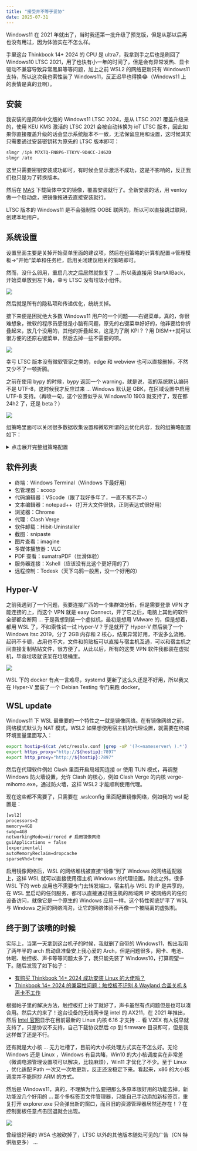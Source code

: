 ```yaml
---
title: "接受并不等于妥协"
date: 2025-07-31
---
```


Windows11 在 2021 年就出了，当时我还第一批升级了预览版，但是从那以后再也没有用过，因为体验实在不怎么样。

<!--more-->

手里这台 Thinkbook 14+ 2024 的 CPU 是 ultra7，我拿到手之后也是刷回了 Windows10 LTSC 2021，用了也快有小一年的时间了，但是会有异常发热、显卡驱动不兼容导致异常黑屏等等问题，加上之前 WSL2 的网络更新只有 Windows11 支持，所以这次我也索性装了 Windows11，反正迟早也得换😂（Windows11 上的表情是真的丑啊）。

## 安装

我安装的是简体中文版的 Windows11 LTSC 2024，是从 LTSC 2021 覆盖升级来的，使用 KEU KMS 激活的 LTSC 2021 会被自动转换为 ioT LTSC 版本，因此如果你直接覆盖升级的话会显示系统版本不一致，无法保留应用和设置，这时候其实只需要通过安装密钥转为原先的 LTSC 版本即可：

```powershell
slmgr /ipk M7XTQ-FN8P6-TTKYV-9D4CC-J462D
slmgr /ato
```

这里只需要密钥安装成功即可，有时候会显示激活不成功，这是不影响的，反正我们也只是为了转换版本。

然后在 [MAS](https://massgrave.dev/windows_ltsc_links) 下载简体中文的镜像，覆盖安装就行了。全新安装的话，用 ventoy 做一个启动盘，把镜像拖进去直接安装就行。

LTSC 版本的 Windows11 是不会强制性 OOBE 联网的，所以可以直接跳过联网，创建本地用户。

## 系统设置

设置里面主要是关掉开始菜单里面的建议项，然后在组策略的计算机配置->管理模板->“开始“菜单和任务栏，启用关闭建议相关的策略即可。

然而，没什么卵用，重启几次之后居然就恢复了 ... 所以我直接用 StartAllBack，开始菜单放到左下角，幸亏 LTSC 没有垃圾小组件。

![](/i/20250731103222.jpg)

然后就是所有的隐私项和传递优化，统统关掉。

接下来便是困扰绝大多数 Windows11 用户的一个问题——右键菜单，真的，你很难想象，微软的程序员感觉是小脑有问题，原先的右键菜单好好的，他非要给你折叠起来，放几个没用的，其他的折叠起来，这是为了刷 KPI？？用 DISM++就可以很方便的还原右键菜单，然后去掉一些不需要的项。

![](/i/20250731104130.jpg)

幸亏 LTSC 版本没有微软管家之类的，edge 和 webview 也可以直接删掉，不然又少不了一顿折腾。

之前在使用 bypy 的时候，bypy 返回一个 warning，就是说，我的系统默认编码不是 UTF-8，这时候我才反应过来 ... Windows 默认是 GBK，在区域设置中启用 UTF-8 支持。（再喷一句，这个设置似乎从 Windows10 1903 就支持了，现在都 24h2 了，还是 beta？）

![](/i/20250731104634.jpg)

组策略里面可以关闭很多数据收集设置和微软所谓的云优化内容，我的组策略配置如下：

<details>
<summary>点击展开完整组策略配置</summary>

计算机配置

管理模板/“开始”菜单和任务栏：
  不保留最近打开文档的历史：已启用
  从“开始”菜单的“建议”部分中删除个性化网站建议：已启用
  从“开始”菜单中删除“建议”部分：已启用
  从“开始”菜单中删除“最近添加”列表：已启用
  从“开始”菜单中删除常用程序列表：已启用

管理模板/Windows 组件/Internet Explorer:
  阻止绕过 SmartScreen 筛选器警告：已禁用

管理模板/Windows 组件/Microsoft Edge:
  配置 Windows Defender SmartScreen: 已禁用
  阻止绕过 Windows Defender SmartScreen 站点提示：已禁用

管理模板/Windows 组件/RSS 源：
  打开 HTTP 基本源验证：已禁用
  关闭源和网页快讯的后台同步：已启用
  阻止订阅或删除源或网页快讯：已启用
  阻止访问源列表：已启用
  阻止下载附件：已启用
  阻止自动发现源和网页快讯：已启用

管理模板/Windows 组件/Windows AI:
  关闭保存快照以用于回顾的功能：已启用
  禁用“单击以执行”: 已启用
  允许启用回顾：已禁用

管理模板/Windows 组件/Windows Defender SmartScreen/Microsoft Edge:
  配置 Windows Defender SmartScreen: 已禁用
  阻止绕过 Windows Defender SmartScreen 站点提示：已禁用

管理模板/Windows 组件/Windows Defender SmartScreen/增强网络钓鱼防护：
  服务已启用：已禁用
  通知不安全的应用：已禁用
  通知恶意：已禁用
  通知密码重用：已禁用
  自动数据收集：已禁用

管理模板/Windows 组件/Windows Defender SmartScreen/资源管理器：
  配置应用安装控制：已启用 （关闭应用建议）

管理模板/Windows 组件/Windows Messenger:
  不允许运行 Windows Messenger: 已启用
  初始化时不自动启动 Windows Messenger: 已启用

管理模板/Windows 组件/Windows 错误报告：
  不发送额外的数据：已启用
  不限制额外的数据：已禁用
  禁用 Windows 错误报告：已启用
  配置错误报告：已启用
  使用电池电源时发送额外数据：已禁用
  自动发送操作系统所生成错误报告的内存转储：已禁用

管理模板/Windows 组件/Windows 媒体播放器：
  不显示首次使用对话框：已启用
  阻止创建桌面快捷方式：已启用
  阻止自动更新：已启用

管理模板/Windows 组件/Windows 日历：
  关闭 Windows 日历：已启用

管理模板/Windows 组件/查找我的设备：
  启用/关闭“查找我的设备”: 已禁用

管理模板/Windows 组件/地图：
  关闭“脱机地图”设置页上未经请求的网络流量：已启用
  关闭地图数据的自动下载和更新：已启用

管理模板/Windows 组件/家庭组：
  阻止计算机加入家庭组：已启用

管理模板/Windows 组件/联机帮助：
  关闭活动帮助：已启用

管理模板/Windows 组件/聊天：
  配置任务栏上的"聊天"图标：已禁用

管理模板/Windows 组件/数据收集和预览版本：
  禁用诊断数据查看器。: 已启用
  限制可选的桌面分析诊断数据：已禁用
  允许 WUfB 云处理：已禁用
  允许发送 Windows 诊断数据中的设备名称：已禁用
  允许进行更新合规性处理：已禁用
  允许进行桌面分析处理：已禁用
  允许商业数据管道：已禁用
  允许诊断数据：已禁用

管理模板/Windows 组件/数字保险箱：
  不允许运行数字保险箱：已启用

管理模板/Windows 组件/搜索：
  不允许 Web 搜索：已启用
  请勿在 Web 中搜索或在“搜索”中显示 Web 结果：已启用
  允许加密文件的索引：已禁用
  允许使用 Cortana: 已禁用
  允许搜索和 Cortana 使用位置：已禁用
  允许搜索要点：已禁用
  允许云搜索：已禁用
  允许在锁屏界面上方使用 Cortana: 已禁用

管理模板/Windows 组件/同步你的设置：
  不同步：已启用 （不允许用户启用同步）
  不同步辅助功能设置：已启用 （不允许用户启用“辅助功能”同步）
  不同步个性化：已启用 （不允许用户启用“个性化”同步）
  不同步开始设置：已启用 （不允许用户启用“开始布局”同步）
  不同步浏览器设置：已启用 （不允许用户打开“浏览器”同步）
  不同步密码：已启用 （不允许用户启用“密码”同步）
  不同步其他 Windows 设置：已启用 （不允许用户启用“其他 Windows 设置”同步）
  不同步应用：已启用 （不允许用户启用“AppSync”同步）
  不同步应用设置：已启用 （不允许用户启用“应用设置”同步）
  不同步语言首选项设置：已启用 （不允许用户启用“语言首选项”同步）
  不同步桌面个性化：已启用 （不允许用户启用“桌面个性化”同步）
  不在按流量计费的连接上同步：已启用
  启用 Windows 备份：已禁用

管理模板/Windows 组件/位置和传感器：
  关闭位置脚本：已启用

管理模板/Windows 组件/文件历史记录：
  关闭文件历史记录：已启用

管理模板/Windows 组件/文件资源管理器：
  关闭资源管理器的数据执行保护：已启用
  配置 Windows Defender SmartScreen: 已禁用

管理模板/Windows 组件/消息：
  允许消息服务云同步：已禁用

管理模板/Windows 组件/应用程序兼容性：
  关闭 SwitchBack 兼容性引擎：已启用
  关闭程序兼容性助理：已启用
  关闭问题步骤记录器：已启用
  关闭应用程序兼容性引擎：已启用
  关闭应用程序遥测：已启用
  禁用清单收集器：已启用

管理模板/Windows 组件/语音：
  允许语音数据的自动更新：已禁用

管理模板/Windows 组件/云内容：
  不显示 Windows 使用技巧：已启用
  关闭 Microsoft 用户体验：已启用
  关闭云消费者帐户状态内容：已启用
  关闭云优化内容：已启用

管理模板/Windows 组件/自动播放策略：
  关闭自动播放：已启用 （所有驱动器）
  设置自动运行的默认行为：已启用 （不执行任何自动运行命令）

管理模板/系统/关机选项：
  关闭会阻止或取消关机的应用程序的自动终止功能：已禁用

特别的注册表设置：
  Software\Policies\Microsoft\Windows\Windows Feeds\EnableFeeds:0

用户配置

管理模板/“开始”菜单和任务栏：
  不保留最近打开文档的历史：已启用
  不搜索 Internet: 已启用
  不搜索通信：已启用
  不搜索文件：已启用
  从“开始”菜单的“建议”部分中删除个性化网站建议：已启用
  从“开始”菜单中删除“建议”部分：已启用
  从“开始”菜单中删除“最近使用的项目”菜单：已启用
  从“开始”菜单中删除“最近添加”列表：已启用
  从任务栏中删除"人脉"栏：已启用
  关闭用户跟踪：已启用
  退出系统时清除最近打开的文档的历史：已启用
  为新用户清除最近的程序列表：已启用

管理模板/Windows 组件/Windows 媒体播放器/播放：
  允许运行屏幕保护程序：已禁用

管理模板/Windows 组件/数据收集和预览版本：
  配置浏览数据集合以便桌面分析使用：已启用 （不允许发送 Intranet 或 Internet 历史记录）
  允许诊断数据：已禁用

管理模板/Windows 组件/云内容：
  不要将诊断数据用于量身定制的体验：已启用
  关闭“欢迎使用 Windows”体验：已启用
  关闭所有 Windows 聚焦功能：已启用
  请勿在 Windows 聚焦中建议第三方内容：已启用
  在“设置”中关闭 Windows 聚焦：已启用
  在操作中心关闭 Windows 聚焦：已启用
  在锁屏界面上配置 Windows 聚焦：已禁用
  在桌面上关闭聚焦图集：已启用

管理模板/网络/网络连接：
  删除所有用户远程访问连接：已启用

</details>

## 软件列表

- 终端：Windows Terminal（Windows 下最好用）
- 包管理器：scoop
- 代码编辑器：VScode（跟了我好多年了，一直不离不弃~）
- 文本编辑器：notepad++（打开大文件很快，正则表达式很好用）
- 浏览器：Chrome
- 代理：Clash Verge
- 软件卸载：Hibit-Uninstaller
- 截图：snipaste
- 图片查看：imagine
- 多媒体播放器：VLC
- PDF 查看：sumatraPDF（丝滑体验）
- 服务器连接：Xshell（应该没有比这个更好用的了）
- 远程控制：Todesk（天下乌鸦一般黑，没一个好用的）

## Hyper-V

之前我遇到了一个问题，我要连接广西的一个集群做分析，但是需要登录 VPN 才能连接的上，而这个 VPN 就是 easy Connect，开了它之后，电脑上其他的软件全部都会断网  ... 于是我想到装一个虚拟机，最初是想用 VMware 的，但是想着，都用 WSL 了，不如索性试一试 Hyper-V？于是就开了 Hyper-V 然后装了一个 Windows ltsc 2019，分了 2GB 内存和 2 核心，结果异常好用，不说多么流畅，起码不卡顿，占用也不大，文件和剪贴板可以直接与宿主机互通，可以和宿主机之间直接复制粘贴文件，很方便了。从此以后，所有的这类 VPN 软件我都装在虚拟机，毕竟垃圾就该呆在垃圾桶里。

![](/i/20250731120812.jpg)

WSL 下的 docker 有点一言难尽，systemd 更新了这么久还是不好用，所以我又在 Hyper-V 里装了一个 Debian Testing 专门来跑 docker。

## WSL update

Windows11 下 WSL 最重要的一个特性之一就是镜像网络。在有镜像网络之前，网络模式默认为 NAT 模式，WSL2 如果想使用宿主机的代理设置，就需要在终端环境变量里面写入：

```bash
export hostip=$(cat /etc/resolv.conf |grep -oP '(?<=nameserver\ ).*')
export https_proxy="http://${hostip}:7897"
export http_proxy="http://${hostip}:7897"
```

然后在代理软件例如 Clash 里面开启局域网连接 or 使用 TUN 模式，再调整 Windows 防火墙设置，允许 Clash 的核心，例如 Clash Verge 的内核 verge-mihomo.exe，通过防火墙，这样 WSL2 才能顺利使用代理。

现在这些都不需要了，只需要在 .wslconfig 里面配置镜像网络，例如我的 wsl 配置是：

```txt
[wsl2]
processors=2
memory=4GB
swap=4GB
networkingMode=mirrored # 启用镜像网络
guiApplications = false
[experimental]
autoMemoryReclaim=dropcache
sparseVhd=true
```

启用镜像网络后，WSL 的网络堆栈被直接“镜像”到了 Windows 的网络适配器上，这样 WSL 就可以直接使用宿主机 Windows 的代理设置。除此之外，很多 WSL 下的 web 应用也不需要专门去转发端口，宿主机与 WSL 的 IP 是共享的，在 WSL 里启动的任何服务，都可以直接通过宿主机的局域网 IP 被网络内的任何设备访问，就像它是一个原生的 Windows 应用一样。这个特性彻底铲平了 WSL 与 Windows 之间的网络鸿沟，让它的网络体验不再像一个被隔离的虚拟机。

## 终于到了该喷的时候

实际上，当第一天拿到这台机子的时候，我就删了自带的 Windows11，掏出我用了两年半的 arch 启动盘准备安上我心爱的 Arch，但是问题很多，网卡、电池、休眠、触控板、声卡等等问题太多了，我只能先装了 Windows10，打算观望一下。随后发现了如下帖子：

- [有购买 Thinkbook 14+ 2024 成功安装 Linux 的大佬吗？](https://v2ex.com/t/1017956)
- [Thinkbook 14+ 2024 的兼容性问题：触控板不识别 & Wayland 合盖关机 & 声卡不工作](https://bbs.archlinuxcn.org/viewtopic.php?id=14053&p=6)

根据帖子里的解决方法，触控板打上补丁就好了，声卡虽然有点问题但是也可以凑合用。然后大的来了！这台设备的无线网卡是 intel 的 AX211，在 2021 年推出，然后 [Intel 官网](https://www.intel.cn/content/www/cn/zh/download/824804/intel-wireless-wi-fi-drivers-for-linux.html)显示在目前最新的 Linux 内核 6.16 才支持 ... 看 V2EX 有人说早就支持了，只是协议不支持，自己下载协议然后 cp 到 firmware 目录即可，但是我这样做了还是不行。

还有就是大小核 ... 无力吐槽了，目前的大小核处理方式实在不怎么好。无论 Windows 还是 Linux ，Windows 有目共睹，Win10 的大小核调度实在非常差（微调电源管理设置项可以解决，比较麻烦），Win11 才优化了不少。至于 Linux ，优化适配 Path 一次又一次地更新，反正还没稳定下来。看起来，x86 的大小核调度并不能照抄 ARM 的方式。

然后是 Windows11，真的，不理解为什么要把那么多原本很好用的功能去掉，新功能没几个好用的 ... 那个多标签页文件管理器，只能自己手动添加新标签页，重复打开 explorer.exe 只会弹出新的窗口，而且旧的资源管理器居然还存在！？在控制面板任意点击回退就会出现。

![](/i/20250731223315.jpg)

曾经很好用的 WSA 也被砍掉了，LTSC 以外的其他版本随处可见的广告（CN 特供版更多） ...